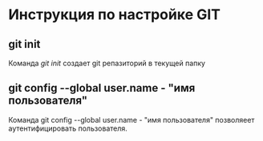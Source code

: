 # Инструкция по настройке GIT

## git init 

Команда *git init* создает git репазиторий в текущей папку

## git config --global user.name - "имя пользователя"

Команда git config --global user.name - "имя пользователя" позволяеет аутентифицировать пользователя.